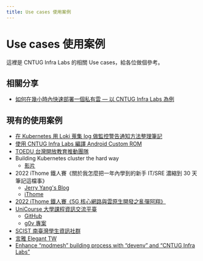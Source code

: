 ```yaml
---
title: Use cases 使用案例
---
```


# Use cases 使用案例

這裡是 CNTUG Infra Labs 的相關 Use cases，給各位做個參考。

## 相關分享

- [如何在幾小時內快速部署一個私有雲 — 以 CNTUG Infra Labs 為例](https://www.youtube.com/watch?v=YexUnVOZC8M&t=430s)

## 現有的使用案例

- [在 Kubernetes 用 Loki 蒐集 log 做監控警告通知方法整理筆記](https://malagege.github.io/blog/2022/04/03/%E5%9C%A8-Kubernetes-%E7%94%A8-Loki-%E8%92%90%E9%9B%86-log-%E5%81%9A%E7%9B%A3%E6%8E%A7%E8%AD%A6%E5%91%8A%E9%80%9A%E7%9F%A5%E6%96%B9%E6%B3%95%E6%95%B4%E7%90%86%E7%AD%86%E8%A8%98/)
- [使用 CNTUG Infra Labs 編譯 Android Custom ROM](https://hackmd.io/@EdwardWu/InfraLabs_OB)
- [TOEDU 台灣開放教育推動團隊](https://toedu.g0v.tw/index.html)
- Building Kubernetes cluster the hard way
    - [影片](https://www.youtube.com/watch?v=YexUnVOZC8M&t=17837s)
- 2022 iThome 鐵人賽《關於我怎麼把一年內學到的新手 IT/SRE 濃縮到 30 天筆記這檔事》
    - [Jerry Yang's Blog](https://blog.yangjerry.tw/categories/IT-%E9%90%B5%E4%BA%BA%E8%B3%BD/2022/)
    - [iThome](https://ithelp.ithome.com.tw/users/20112934/ironman/5640)
- [2022 iThome 鐵人賽《5G 核心網路與雲原生開發之亂彈阿翔》](https://ithelp.ithome.com.tw/articles/10306986)
- [UniCourse 大學課程資訊交流平臺](https://unicourse.tw)
    - [GitHub](https://github.com/UniCourse-TW)
    - [g0v 專案](https://sch001.g0v.tw/dash/prj/PHfxJKR2hpg7f9rt58i9g6WZ_ZRo08)
- [SCIST 南臺灣學生資訊社群](https://scist.org)
- [言雅 Elegant TW](https://elegant.tw)
- [Enhance “modmesh” building process with “devenv” and “CNTUG Infra Labs”](https://www.terry.taipei/2023/08/enhance-modmesh-building-process-with-devenv-and-cntug-infra-labs/)
